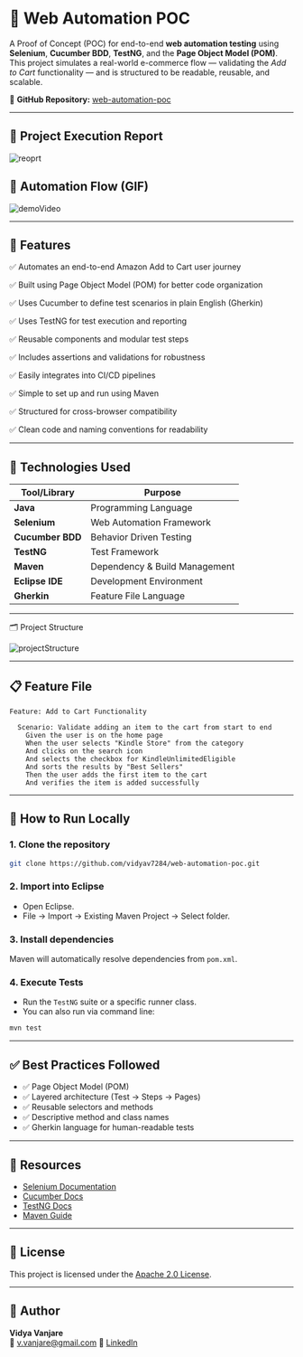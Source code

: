 

# 🧪 Web Automation POC

A Proof of Concept (POC) for end-to-end **web automation testing** using **Selenium**, **Cucumber BDD**, **TestNG**, and the **Page Object Model (POM)**. This project simulates a real-world e-commerce flow — validating the *Add to Cart* functionality — and is structured to be readable, reusable, and scalable.

🔗 **GitHub Repository:** [web-automation-poc](https://github.com/vidyav7284/selenium-bdd-cucumber)

---

## 📸 Project Execution Report

![reoprt](https://github.com/user-attachments/assets/0b4c84c4-2f4e-4a85-a1fb-96471a233742)


## 🎥 Automation Flow (GIF)

![demoVideo](https://github.com/user-attachments/assets/bfe93208-65d1-4b19-a433-6e76c8c41510)



---

## 🚀 Features


✅ Automates an end-to-end Amazon Add to Cart user journey

✅ Built using Page Object Model (POM) for better code organization

✅ Uses Cucumber to define test scenarios in plain English (Gherkin)

✅ Uses TestNG for test execution and reporting

✅ Reusable components and modular test steps

✅ Includes assertions and validations for robustness

✅ Easily integrates into CI/CD pipelines

✅ Simple to set up and run using Maven

✅ Structured for cross-browser compatibility 

✅ Clean code and naming conventions for readability

---

## 🔧 Technologies Used

| Tool/Library     | Purpose                       |
| ---------------- | ----------------------------- |
| **Java**         | Programming Language          |
| **Selenium**     | Web Automation Framework      |
| **Cucumber BDD** | Behavior Driven Testing       |
| **TestNG**       | Test Framework                |
| **Maven**        | Dependency & Build Management |
| **Eclipse IDE**  | Development Environment       |
| **Gherkin**      | Feature File Language         |

---

🗂️ Project Structure


![projectStructure](https://github.com/user-attachments/assets/cc4ec086-4f57-4b2b-a563-1412ad25be64)

---

## 📋  Feature File

```gherkin
Feature: Add to Cart Functionality

  Scenario: Validate adding an item to the cart from start to end
    Given the user is on the home page
    When the user selects "Kindle Store" from the category
    And clicks on the search icon
    And selects the checkbox for KindleUnlimitedEligible
    And sorts the results by "Best Sellers"
    Then the user adds the first item to the cart
    And verifies the item is added successfully
```

---

## 🧪 How to Run Locally

### 1. Clone the repository

```bash
git clone https://github.com/vidyav7284/web-automation-poc.git
```

### 2. Import into Eclipse

* Open Eclipse.
* File → Import → Existing Maven Project → Select folder.

### 3. Install dependencies

Maven will automatically resolve dependencies from `pom.xml`.

### 4. Execute Tests

* Run the `TestNG` suite or a specific runner class.
* You can also run via command line:

```bash
mvn test
```

---

## ✅ Best Practices Followed

* ✅ Page Object Model (POM)
* ✅ Layered architecture (Test → Steps → Pages)
* ✅ Reusable selectors and methods
* ✅ Descriptive method and class names
* ✅ Gherkin language for human-readable tests

---

## 📎 Resources

* [Selenium Documentation](https://www.selenium.dev/documentation/)
* [Cucumber Docs](https://cucumber.io/docs/)
* [TestNG Docs](https://testng.org/doc/)
* [Maven Guide](https://maven.apache.org/guides/index.html)

---

## 📄 License

This project is licensed under the [Apache 2.0 License](LICENSE).

---

## 👤 Author

**Vidya Vanjare**  
📧 v.vanjare@gmail.com
📎 [LinkedIn](https://www.linkedin.com/in/vidya-vanjare)  
